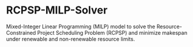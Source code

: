 # RCPSP-MILP-Solver
Mixed-Integer Linear Programming (MILP) model to solve the Resource-Constrained Project Scheduling Problem (RCPSP) and minimize makespan under renewable and non-renewable resource limits.
